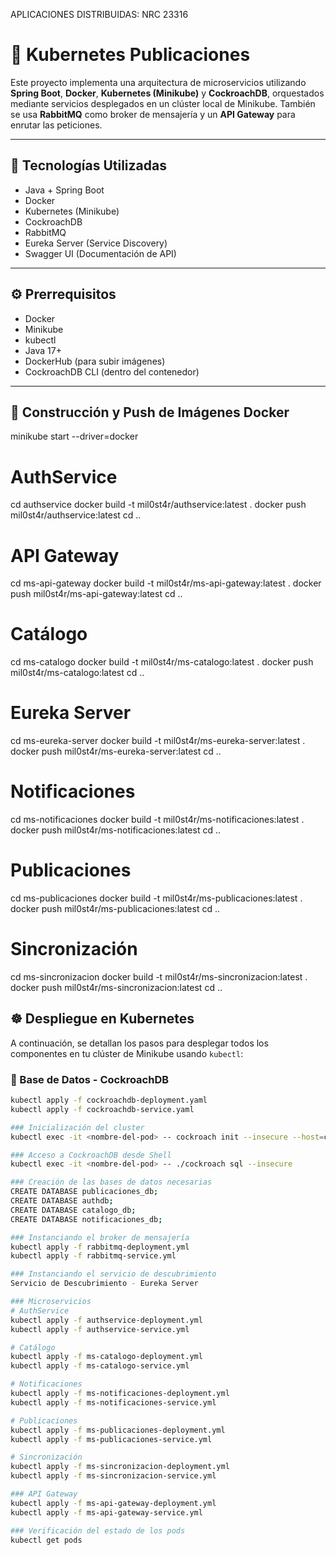 APLICACIONES DISTRIBUIDAS: NRC 23316

# 🧩 Kubernetes Publicaciones

Este proyecto implementa una arquitectura de microservicios utilizando **Spring Boot**, **Docker**, **Kubernetes (Minikube)** y **CockroachDB**, orquestados mediante servicios desplegados en un clúster local de Minikube. También se usa **RabbitMQ** como broker de mensajería y un **API Gateway** para enrutar las peticiones.

---

## 🚀 Tecnologías Utilizadas

- Java + Spring Boot
- Docker
- Kubernetes (Minikube)
- CockroachDB
- RabbitMQ
- Eureka Server (Service Discovery)
- Swagger UI (Documentación de API)

---

## ⚙️ Prerrequisitos

- Docker
- Minikube
- kubectl
- Java 17+
- DockerHub (para subir imágenes)
- CockroachDB CLI (dentro del contenedor)

---

## 🐳 Construcción y Push de Imágenes Docker

minikube start --driver=docker

# AuthService
cd authservice
docker build -t mil0st4r/authservice:latest .
docker push mil0st4r/authservice:latest
cd ..

# API Gateway
cd ms-api-gateway
docker build -t mil0st4r/ms-api-gateway:latest .
docker push mil0st4r/ms-api-gateway:latest
cd ..

# Catálogo
cd ms-catalogo
docker build -t mil0st4r/ms-catalogo:latest .
docker push mil0st4r/ms-catalogo:latest
cd ..

# Eureka Server
cd ms-eureka-server
docker build -t mil0st4r/ms-eureka-server:latest .
docker push mil0st4r/ms-eureka-server:latest
cd ..

# Notificaciones
cd ms-notificaciones
docker build -t mil0st4r/ms-notificaciones:latest .
docker push mil0st4r/ms-notificaciones:latest
cd ..

# Publicaciones
cd ms-publicaciones
docker build -t mil0st4r/ms-publicaciones:latest .
docker push mil0st4r/ms-publicaciones:latest
cd ..

# Sincronización
cd ms-sincronizacion
docker build -t mil0st4r/ms-sincronizacion:latest .
docker push mil0st4r/ms-sincronizacion:latest
cd ..

## ☸️ Despliegue en Kubernetes

A continuación, se detallan los pasos para desplegar todos los componentes en tu clúster de Minikube usando `kubectl`:

### 🐘 Base de Datos - CockroachDB

```bash
kubectl apply -f cockroachdb-deployment.yaml
kubectl apply -f cockroachdb-service.yaml

### Inicialización del cluster
kubectl exec -it <nombre-del-pod> -- cockroach init --insecure --host=cockroachdb-svc

### Acceso a CockroachDB desde Shell
kubectl exec -it <nombre-del-pod> -- ./cockroach sql --insecure

### Creación de las bases de datos necesarias
CREATE DATABASE publicaciones_db;
CREATE DATABASE authdb;
CREATE DATABASE catalogo_db;
CREATE DATABASE notificaciones_db;

### Instanciando el broker de mensajería
kubectl apply -f rabbitmq-deployment.yml
kubectl apply -f rabbitmq-service.yml

### Instanciando el servicio de descubrimiento
Servicio de Descubrimiento - Eureka Server

### Microservicios
# AuthService
kubectl apply -f authservice-deployment.yml
kubectl apply -f authservice-service.yml

# Catálogo
kubectl apply -f ms-catalogo-deployment.yml
kubectl apply -f ms-catalogo-service.yml

# Notificaciones
kubectl apply -f ms-notificaciones-deployment.yml
kubectl apply -f ms-notificaciones-service.yml

# Publicaciones
kubectl apply -f ms-publicaciones-deployment.yml
kubectl apply -f ms-publicaciones-service.yml

# Sincronización
kubectl apply -f ms-sincronizacion-deployment.yml
kubectl apply -f ms-sincronizacion-service.yml

### API Gateway
kubectl apply -f ms-api-gateway-deployment.yml
kubectl apply -f ms-api-gateway-service.yml

### Verificación del estado de los pods
kubectl get pods

